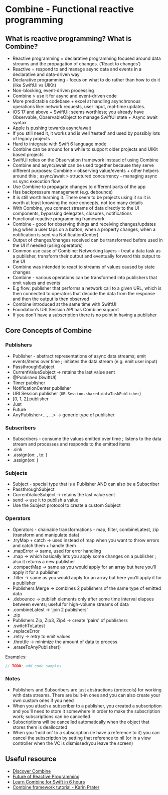 # Combine - Functional reactive programming

## What is reactive programming? What is Combine?

- Reactive programming = declarative programming focused around data streams and the propagation of changes. (‘React to changes’)
- Reactive = respond to and manage async data and events in a declarative and data-driven way
- Declarative programming - focus on what to do rather than how to do it (like SwiftUI vs UIKit)
- Non-blocking, event-driven processing
- Combine > use it for async and event-driven code
- More predictable codebase + excel at handling asynchronous operations like: network requests, user input, real-time updates.
- iOS 17 and above + SwiftUI: seems worthless; you already have Observable, ObservableObject to manage SwiftUI state + Async await syntax
- Apple is pushing towards async/await 
- If you still need it, it works and is well ‘tested’ and used by possibly lots of legacy projects
- Hard to integrate with Swift 6 language mode 
- Combine can be around for  a while to support older projects and UIKit based projects 
- SwiftUI relies on the Observation framework instead of using Combine
- Combine and async/await can be used together because they serve different purposes: Combine > observing value/events + other helpers around this ; async/await > structured concurrency - managing async vs sync execution flow
- Use Combine to propagate changes to different parts of the app
- Has backpressure management (e.g. debounce)
- It is still worth learning it. There seem to be projects using it so it is worth at least knowing the core concepts, not too many details 
- With Combine, you connect streams of data directly to the UI components, bypassing delegates, closures, notifications
- Functional reactive programming framework 
- Combine - good for observing things and receiving changes/updates (e.g when a user taps on a button, when a property changes, when a notification is sent via NotificationCenter)
- Output of changes/changes received can be transformed before used in the UI if needed (using operators)
- Common use case of Combine: Networking layers - treat a data task as a publisher, transform their output and eventually forward this output to the UI 
- Combine was intended to react to streams of values caused by state changes
- Combine - various operations can be transformed into publishers that emit values and events
- E.g flow: publisher that performs a network call to a given URL, which is then connected to operators that decode the data from the response and then the output is then observed 
- Combine introduced at the same time with SwiftUI
- Foundation’s URLSession API has Combine support 
- If you don't have a subscription there is no point in having a publisher

## Core Concepts of Combine 

### Publishers

- Publisher - abstract representations of async data streams; emit events/items over time ; initiates the data stream (e.g. emit user input)
- PassthroughSubject
- CurrentValueSubject -> retains the last value sent
- @Published (SwiftUI)
- Timer publisher
- NotificationCenter publisher
- URLSession publisher (`URLSession.shared.dataTaskPublisher`)
- [0, 1, 2].publisher
- Just
- Future
- AnyPublisher<..., ...> -> generic type of publisher 

### Subscribers

- Subscribers - consume the values emitted over time ; listens to the data stream and processes and responds to the emitted items
- .sink
- .assign(on: , to: )
- .assign(on: )

### Subjects 

- Subject - special type that is a Publisher AND can also be a Subscriber
- PassthroughSubject
- CurrentValueSubject -> retains the last value sent
- send -> use it to publish a value
- Use the Subject protocol to create a custom Subject

### Operators

- Operators - chainable transformations - map, filter, combineLatest, zip (transform and manipulate data)
- .tryMap + catch -> used instead of map when you want to throw errors and catch them + handle them
- .mapError -> same, used for error handling
- .map -> which basically lets you apply some changes on a publisher ; also it returns a new publisher
- .compactMap -> same as you would apply for an array but here you'll apply it for a publisher
- .filter -> same as you would apply for an array but here you'll apply it for a publisher
- Publishers.Merge -> combines 2 publishers of the same type of emitted data
- .debounce -> publish elements only after some time interval elapses between events; useful for high-volume streams of data
- .combineLatest -> 'join 2 publishers'
- .zip 
- Publishers.Zip, Zip3, Zip4 -> create 'pairs' of publishers
- .switchToLatest
- .replaceError
- .retry -> retry to emit values
- .throttle -> minimize the amount of data to process
- .eraseToAnyPublisher()

Examples:

```swift
// TODO: add code samples
```

### Notes

- Publishers and Subscribers are just abstractions (protocols) for working with data streams. There are built-in ones and you can also create your own custom ones if you need
- When you attach a subscriber to a publisher, you created a subscription and you'll need to store it somewhere in order to make the subscription work; subscriptions can be cancelled
- Subscriptions will be cancelled automatically when the object that stores them is deallocated
- When you 'hold on' to a subscription (ie have a reference to it) you can cancel the subscription by setting that reference to nil (or in a view controller when the VC is dismissed/you leave the screen)

## Useful resource

- [Discover Combine](https://www.swiftbysundell.com/discover/combine/?utm_source=chatgpt.com)
- [Future of Reactive Programming](https://medium.com/%40mumensh/the-future-of-reactive-programming-in-swift-cedb0d52ff05)
- [Learn Combine for Swift in 6 hours](https://www.swiftful-thinking.com/blog/learn-combine-for-swift-in-6-hours)
- [Combine framework tutorial - Karin Prater](https://www.youtube.com/playlist?list=PLWHegwAgjOkoIMgZ7QF_SHUtEB_rWXtH0)



